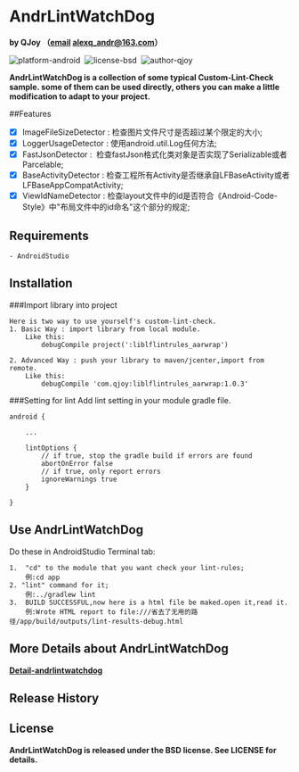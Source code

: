 AndrLintWatchDog
=================
**by QJoy （[email](alexq_andr@163.com) alexq_andr@163.com）**

![platform-android](https://img.shields.io/badge/platform-android-green.svg)&nbsp;
![license-bsd](https://img.shields.io/badge/license-BSD-red.svg)&nbsp;
![author-qjoy](https://img.shields.io/badge/author-QJoy-orange.svg)&nbsp;

**AndrLintWatchDog is a collection of some typical Custom-Lint-Check sample. some of them can be used directly, others you can make a little modification to adapt to your project.**

##Features
- [x] 	ImageFileSizeDetector&nbsp;:&nbsp;检查图片文件尺寸是否超过某个限定的大小;
- [x]	LoggerUsageDetector&nbsp;:&nbsp;使用android.util.Log任何方法;
- [x]	FastJsonDetector&nbsp;:	&nbsp;检查fastJson格式化类对象是否实现了Serializable或者Parcelable;
- [x]	BaseActivityDetector&nbsp;:&nbsp;检查工程所有Activity是否继承自LFBaseActivity或者LFBaseAppCompatActivity;
- [x]	ViewIdNameDetector&nbsp;:&nbsp;检查layout文件中的id是否符合《Android-Code-Style》中"布局文件中的id命名"这个部分的规定;

## Requirements
    - AndroidStudio

## Installation
###Import library into project

	Here is two way to use yourself's custom-lint-check.
	1. Basic Way : import library from local module.
		Like this:
			debugCompile project(':liblflintrules_aarwrap')
			
	2. Advanced Way : push your library to maven/jcenter,import from remote.
		Like this:
			debugCompile 'com.qjoy:liblflintrules_aarwrap:1.0.3'
###Setting for lint
Add lint setting in your module gradle file. 

```
android {
    
    ...

    lintOptions {
        // if true, stop the gradle build if errors are found
        abortOnError false
        // if true, only report errors
        ignoreWarnings true
    }

}
```			
		
## Use AndrLintWatchDog
Do these in AndroidStudio Terminal tab:

	1.	"cd" to the module that you want check your lint-rules;
		例:cd app
	2. "lint" command for it;
		例:../gradlew lint
	3.	BUILD SUCCESSFUL,now here is a html file be maked.open it,read it.
		例:Wrote HTML report to file:///省去了无用的路径/app/build/outputs/lint-results-debug.html
			
## More Details about AndrLintWatchDog
**[Detail-andrlintwatchdog](http://alexq.farbox.com/post/andrlintwatchdog-custom-lint-zi-ding-yi-lint-ti-gao-dai-ma-zhi-liang)**			
## Release History

## License
 **AndrLintWatchDog is released under the BSD license. See LICENSE for details.**
